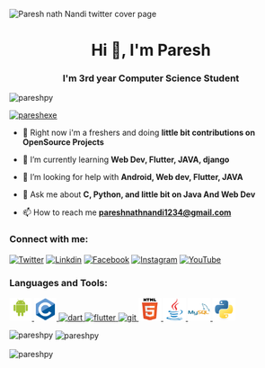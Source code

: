 ![Paresh nath Nandi  twitter cover page](https://github.com/Pareshpy/Pareshpy/assets/93391884/9b592785-254b-4715-997c-50ccfa36141f)
<h1 align="center">Hi 👋, I'm Paresh</h1>
<h3 align="center">I'm 3rd year Computer Science Student</h3>

<p align="left"> <img src="https://komarev.com/ghpvc/?username=pareshpy&label=Profile%20views&color=0e75b6&style=flat" alt="pareshpy" /> </p>

<p align="left"> <a href="https://twitter.com/pareshexe" target="blank"><img src="https://img.shields.io/twitter/follow/pareshexe?logo=twitter&style=for-the-badge" alt="pareshexe" /></a> </p>

- 🔭 Right now i'm a freshers and doing **little bit contributions on OpenSource Projects**

- 🌱 I’m currently learning **Web Dev, Flutter, JAVA, django**

- 🤝 I’m looking for help with **Android, Web dev, Flutter, JAVA**

- 💬 Ask me about **C, Python, and little bit on Java And Web Dev**

- 📫 How to reach me **pareshnathnandi1234@gmail.com**

<h3 align="left">Connect with me:</h3>
<p align="left">
<a href="https://twitter.com/pareshexe" target="blank"><img align="center" src="https://raw.githubusercontent.com/rahuldkjain/github-profile-readme-generator/master/src/images/icons/Social/twitter.svg" alt="Twitter" height="30" width="40" /></a>
<a href="https://linkedin.com/in/pareshnathnandi" target="blank"><img align="center" src="https://raw.githubusercontent.com/rahuldkjain/github-profile-readme-generator/master/src/images/icons/Social/linked-in-alt.svg" alt="Linkdin" height="30" width="40" /></a>
<a href="https://fb.com/pareshnath.nandi.94" target="blank"><img align="center" src="https://raw.githubusercontent.com/rahuldkjain/github-profile-readme-generator/master/src/images/icons/Social/facebook.svg" alt="Facebook" height="30" width="40" /></a>
<a href="https://instagram.com/paresh.exe" target="blank"><img align="center" src="https://raw.githubusercontent.com/rahuldkjain/github-profile-readme-generator/master/src/images/icons/Social/instagram.svg" alt="Instagram" height="30" width="40" /></a>
<a href="https://www.youtube.com/channel/UC-m_TFfmYHNAKTGd5D_E0Ug" target="blank"><img align="center" src="https://raw.githubusercontent.com/rahuldkjain/github-profile-readme-generator/master/src/images/icons/Social/youtube.svg" alt="YouTube" height="30" width="40" /></a>
</p>

<h3 align="left">Languages and Tools:</h3>
<p align="left"> <a href="https://developer.android.com" target="_blank" rel="noreferrer"> <img src="https://raw.githubusercontent.com/devicons/devicon/master/icons/android/android-original-wordmark.svg" alt="android" width="40" height="40"/> </a> <a href="https://www.cprogramming.com/" target="_blank" rel="noreferrer"> <img src="https://raw.githubusercontent.com/devicons/devicon/master/icons/c/c-original.svg" alt="c" width="40" height="40"/> </a> <a href="https://dart.dev" target="_blank" rel="noreferrer"> <img src="https://www.vectorlogo.zone/logos/dartlang/dartlang-icon.svg" alt="dart" width="40" height="40"/> </a> <a href="https://flutter.dev" target="_blank" rel="noreferrer"> <img src="https://www.vectorlogo.zone/logos/flutterio/flutterio-icon.svg" alt="flutter" width="40" height="40"/> </a> <a href="https://git-scm.com/" target="_blank" rel="noreferrer"> <img src="https://www.vectorlogo.zone/logos/git-scm/git-scm-icon.svg" alt="git" width="40" height="40"/> </a> <a href="https://www.w3.org/html/" target="_blank" rel="noreferrer"> <img src="https://raw.githubusercontent.com/devicons/devicon/master/icons/html5/html5-original-wordmark.svg" alt="html5" width="40" height="40"/> </a> <a href="https://www.java.com" target="_blank" rel="noreferrer"> <img src="https://raw.githubusercontent.com/devicons/devicon/master/icons/java/java-original.svg" alt="java" width="40" height="40"/> </a> <a href="https://www.mysql.com/" target="_blank" rel="noreferrer"> <img src="https://raw.githubusercontent.com/devicons/devicon/master/icons/mysql/mysql-original-wordmark.svg" alt="mysql" width="40" height="40"/> </a> <a href="https://www.python.org" target="_blank" rel="noreferrer"> <img src="https://raw.githubusercontent.com/devicons/devicon/master/icons/python/python-original.svg" alt="python" width="40" height="40"/> </a> </p>

<p><img align="left" src="https://github-readme-stats.vercel.app/api/top-langs?username=pareshpy&show_icons=true&locale=en&layout=compact" alt="pareshpy" /></p>

<p>&nbsp;<img align="center" src="https://github-readme-stats.vercel.app/api?username=pareshpy&show_icons=true&locale=en" alt="pareshpy" /></p>

<p><img align="center" src="https://github-readme-streak-stats.herokuapp.com/?user=pareshpy&" alt="pareshpy" /></p>
